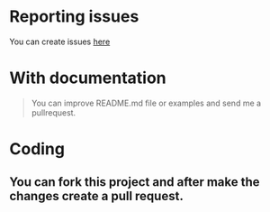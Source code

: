 
# Reporting issues 

You can create issues [here](https://github.com/edgardleal/require-vuejs/issues)

# With documentation
> You can improve README.md file or examples and send me a pullrequest. 

# Coding
## You can fork this project and after make the changes create a pull request.
